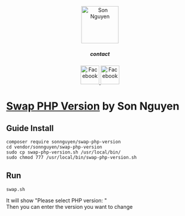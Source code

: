 <div align="center">
    <a href="https://magento.com">
        <img src="https://avatars.githubusercontent.com/u/111854079?v=4" width="100px" alt="Son Nguyen" />
    </a>
    <br />
    <h5>contact</h5>
    <a href="https://www.facebook.com/s1609">
        <img src="https://img.icons8.com/nolan/344/facebook-new.png" style="width: 50px; height: 50px;" alt="Facebook" />
    </a>
    <a href="https://twitter.com/sonnguyen1609">
        <img src="https://img.icons8.com/color/344/twitter--v1.png" style="width: 50px; height: 50px;" alt="Facebook" />
    </a>
</div>

# [Swap PHP Version](https://packagist.org/packages/sonnguyen/swap-php-version) by Son Nguyen

## Guide Install
````
composer require sonnguyen/swap-php-version
cd vendor/sonnguyen/swap-php-version 
sudo cp swap-php-version.sh /usr/local/bin/
sudo chmod 777 /usr/local/bin/swap-php-version.sh
````
## Run
````
swap.sh
````
It will show "Please select PHP version: " </br>
Then you can enter the version you want to change

